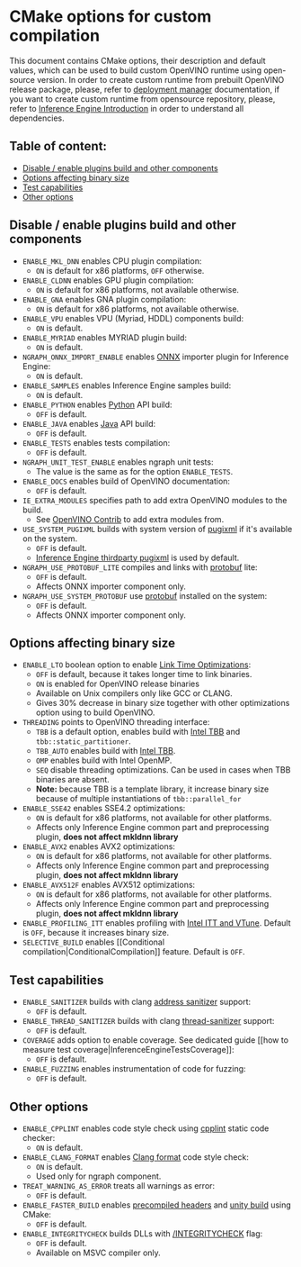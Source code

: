 # CMake options for custom compilation

This document contains CMake options, their description and default values, which can be used to build custom OpenVINO runtime using open-source version. In order to create custom runtime from prebuilt OpenVINO release package, please, refer to [deployment manager] documentation, if you want to create custom runtime from opensource repository, please, refer to [Inference Engine Introduction] in order to understand all dependencies.

## Table of content:

* [Disable / enable plugins build and other components](#disable--enable-plugins-build-and-other-components)
* [Options affecting binary size](#options-affecting-binary-size)
* [Test capabilities](#test-capabilities)
* [Other options](#other-options)

## Disable / enable plugins build and other components

* `ENABLE_MKL_DNN` enables CPU plugin compilation:
    * `ON` is default for x86 platforms, `OFF` otherwise.
* `ENABLE_CLDNN` enables GPU plugin compilation:
    * `ON` is default for x86 platforms, not available otherwise.
* `ENABLE_GNA` enables GNA plugin compilation:
    * `ON` is default for x86 platforms, not available otherwise.
* `ENABLE_VPU` enables VPU (Myriad, HDDL) components build:
    * `ON` is default.
* `ENABLE_MYRIAD` enables MYRIAD plugin build:
    * `ON` is default.
* `NGRAPH_ONNX_IMPORT_ENABLE` enables [ONNX] importer plugin for Inference Engine:
    * `ON` is default.
* `ENABLE_SAMPLES` enables Inference Engine samples build:
    * `ON` is default.
* `ENABLE_PYTHON` enables [Python] API build:
    * `OFF` is default.
* `ENABLE_JAVA` enables [Java] API build:
    * `OFF` is default.
* `ENABLE_TESTS` enables tests compilation:
    * `OFF` is default.
* `NGRAPH_UNIT_TEST_ENABLE` enables ngraph unit tests:
    * The value is the same as for the option `ENABLE_TESTS`.
* `ENABLE_DOCS` enables build of OpenVINO documentation:
    * `OFF` is default.
* `IE_EXTRA_MODULES` specifies path to add extra OpenVINO modules to the build.
    * See [OpenVINO Contrib] to add extra modules from.
* `USE_SYSTEM_PUGIXML` builds with system version of [pugixml] if it's available on the system.
    * `OFF` is default.
    * [Inference Engine thirdparty pugixml] is used by default.
* `NGRAPH_USE_PROTOBUF_LITE` compiles and links with [protobuf] lite:
    * `OFF` is default.
    * Affects ONNX importer component only.
* `NGRAPH_USE_SYSTEM_PROTOBUF` use [protobuf] installed on the system:
    * `OFF` is default.
    * Affects ONNX importer component only.

## Options affecting binary size

* `ENABLE_LTO` boolean option to enable [Link Time Optimizations]:
    * `OFF` is default, because it takes longer time to link binaries.
    * `ON` is enabled for OpenVINO release binaries
    * Available on Unix compilers only like GCC or CLANG.
    * Gives 30% decrease in binary size together with other optimizations option using to build OpenVINO.
* `THREADING` points to OpenVINO threading interface:
    * `TBB` is a default option, enables build with [Intel TBB] and `tbb::static_partitioner`.
    * `TBB_AUTO` enables build with [Intel TBB].
    * `OMP` enables build with Intel OpenMP.
    * `SEQ` disable threading optimizations. Can be used in cases when TBB binaries are absent.
    * **Note:** because TBB is a template library, it increase binary size because of multiple instantiations of `tbb::parallel_for`
* `ENABLE_SSE42` enables SSE4.2 optimizations:
    * `ON` is default for x86 platforms, not available for other platforms.
    * Affects only Inference Engine common part and preprocessing plugin, **does not affect mkldnn library**
* `ENABLE_AVX2` enables AVX2 optimizations:
    * `ON` is default for x86 platforms, not available for other platforms.
    * Affects only Inference Engine common part and preprocessing plugin, **does not affect mkldnn library**
* `ENABLE_AVX512F` enables AVX512 optimizations:
    * `ON` is default for x86 platforms, not available for other platforms.
    * Affects only Inference Engine common part and preprocessing plugin, **does not affect mkldnn library**
* `ENABLE_PROFILING_ITT` enables profiling with [Intel ITT and VTune]. Default is `OFF`, because it increases binary size.
* `SELECTIVE_BUILD` enables [[Conditional compilation|ConditionalCompilation]] feature. Default is `OFF`.

## Test capabilities

* `ENABLE_SANITIZER` builds with clang [address sanitizer] support:
    * `OFF` is default.
* `ENABLE_THREAD_SANITIZER` builds with clang [thread-sanitizer] support:
    * `OFF` is default.
* `COVERAGE` adds option to enable coverage. See dedicated guide [[how to measure test coverage|InferenceEngineTestsCoverage]]:
    * `OFF` is default.
* `ENABLE_FUZZING` enables instrumentation of code for fuzzing:
    * `OFF` is default.

## Other options

* `ENABLE_CPPLINT` enables code style check using [cpplint] static code checker:
    * `ON` is default.
* `ENABLE_CLANG_FORMAT` enables [Clang format] code style check:
    * `ON` is default.
    * Used only for ngraph component.
* `TREAT_WARNING_AS_ERROR` treats all warnings as error:
    * `OFF` is default.
* `ENABLE_FASTER_BUILD` enables [precompiled headers] and [unity build] using CMake:
    * `OFF` is default.
* `ENABLE_INTEGRITYCHECK` builds DLLs with [/INTEGRITYCHECK] flag:
    * `OFF` is default.
    * Available on MSVC compiler only.

[Link Time Optimizations]:https://llvm.org/docs/LinkTimeOptimization.html
[thread-sanitizer]:https://clang.llvm.org/docs/ThreadSanitizer.html
[address sanitizer]:https://clang.llvm.org/docs/AddressSanitizer.html
[Intel ITT and VTune]:https://software.intel.com/content/www/us/en/develop/documentation/vtune-help/top/api-support/instrumentation-and-tracing-technology-apis.html
[precompiled headers]:https://cmake.org/cmake/help/git-stage/command/target_precompile_headers.html
[unity build]:https://cmake.org/cmake/help/latest/prop_tgt/UNITY_BUILD.html
[/INTEGRITYCHECK]:https://docs.microsoft.com/en-us/cpp/build/reference/integritycheck-require-signature-check?view=msvc-160
[Intel TBB]:https://software.intel.com/content/www/us/en/develop/tools/threading-building-blocks.html
[Python]:https://www.python.org/
[Java]:https://www.java.com/ru/
[cpplint]:https://github.com/cpplint/cpplint
[Clang format]:http://clang.llvm.org/docs/ClangFormat.html
[OpenVINO Contrib]:https://github.com/openvinotoolkit/openvino_contrib
[Inference Engine thirdparty pugixml]:https://github.com/openvinotoolkit/openvino/tree/master/inference-engine/thirdparty/pugixml
[pugixml]:https://pugixml.org/
[ONNX]:https://onnx.ai/
[protobuf]:https://github.com/protocolbuffers/protobuf
[deployment manager]:https://docs.openvinotoolkit.org/latest/openvino_docs_install_guides_deployment_manager_tool.html
[Inference Engine Introduction]:https://docs.openvinotoolkit.org/latest/openvino_docs_IE_DG_inference_engine_intro.html